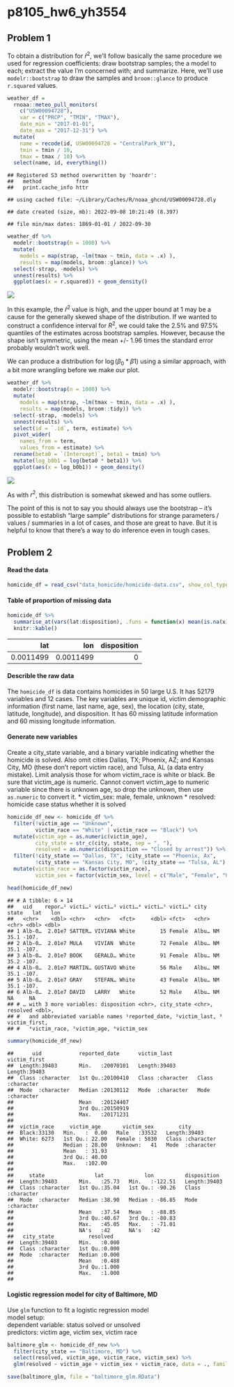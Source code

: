 p8105_hw6_yh3554
================

## Problem 1

To obtain a distribution for $\hat{r}^2$, we’ll follow basically the
same procedure we used for regression coefficients: draw bootstrap
samples; the a model to each; extract the value I’m concerned with; and
summarize. Here, we’ll use `modelr::bootstrap` to draw the samples and
`broom::glance` to produce `r.squared` values.

``` r
weather_df = 
  rnoaa::meteo_pull_monitors(
    c("USW00094728"),
    var = c("PRCP", "TMIN", "TMAX"), 
    date_min = "2017-01-01",
    date_max = "2017-12-31") %>%
  mutate(
    name = recode(id, USW00094728 = "CentralPark_NY"),
    tmin = tmin / 10,
    tmax = tmax / 10) %>%
  select(name, id, everything())
```

    ## Registered S3 method overwritten by 'hoardr':
    ##   method           from
    ##   print.cache_info httr

    ## using cached file: ~/Library/Caches/R/noaa_ghcnd/USW00094728.dly

    ## date created (size, mb): 2022-09-08 10:21:49 (8.397)

    ## file min/max dates: 1869-01-01 / 2022-09-30

``` r
weather_df %>% 
  modelr::bootstrap(n = 1000) %>% 
  mutate(
    models = map(strap, ~lm(tmax ~ tmin, data = .x) ),
    results = map(models, broom::glance)) %>% 
  select(-strap, -models) %>% 
  unnest(results) %>% 
  ggplot(aes(x = r.squared)) + geom_density()
```

![](p8105_hw6_yh3554_files/figure-gfm/unnamed-chunk-1-1.png)<!-- -->

In this example, the $\hat{r}^2$ value is high, and the upper bound at 1
may be a cause for the generally skewed shape of the distribution. If we
wanted to construct a confidence interval for $R^2$, we could take the
2.5% and 97.5% quantiles of the estimates across bootstrap samples.
However, because the shape isn’t symmetric, using the mean +/- 1.96
times the standard error probably wouldn’t work well.

We can produce a distribution for $\log(\beta_0 * \beta1)$ using a
similar approach, with a bit more wrangling before we make our plot.

``` r
weather_df %>% 
  modelr::bootstrap(n = 1000) %>% 
  mutate(
    models = map(strap, ~lm(tmax ~ tmin, data = .x) ),
    results = map(models, broom::tidy)) %>% 
  select(-strap, -models) %>% 
  unnest(results) %>% 
  select(id = `.id`, term, estimate) %>% 
  pivot_wider(
    names_from = term, 
    values_from = estimate) %>% 
  rename(beta0 = `(Intercept)`, beta1 = tmin) %>% 
  mutate(log_b0b1 = log(beta0 * beta1)) %>% 
  ggplot(aes(x = log_b0b1)) + geom_density()
```

![](p8105_hw6_yh3554_files/figure-gfm/unnamed-chunk-2-1.png)<!-- -->

As with $r^2$, this distribution is somewhat skewed and has some
outliers.

The point of this is not to say you should always use the bootstrap –
it’s possible to establish “large sample” distributions for strange
parameters / values / summaries in a lot of cases, and those are great
to have. But it is helpful to know that there’s a way to do inference
even in tough cases.

## Problem 2

#### Read the data

``` r
homicide_df = read_csv("data_homicide/homicide-data.csv", show_col_types = FALSE)
```

#### Table of proportion of missing data

``` r
homicide_df %>% 
  summarise_at(vars(lat:disposition), .funs = function(x) mean(is.na(x))) %>%
  knitr::kable()
```

|       lat |       lon | disposition |
|----------:|----------:|------------:|
| 0.0011499 | 0.0011499 |           0 |

#### Describle the raw data

The `homicide_df` is data contains homicides in 50 large U.S. It has
52179 variables and 12 cases. The key variables are unique id, victim
demographic information (first name, last name, age, sex), the location
(city, state, latitude, longitude), and disposition. It has 60 missing
latitude information and 60 missing longitude information.

#### Generate new variables

Create a city_state variable, and a binary variable indicating whether
the homicide is solved. Also omit cities Dallas, TX; Phoenix, AZ; and
Kansas City, MO (these don’t report victim race), and Tulsa, AL (a data
entry mistake). Limit analysis those for whom victim_race is white or
black. Be sure that victim_age is numeric. Cannot convert victim_age to
numeric variable since there is unknown age, so drop the unknown, then
use `as.numeric` to convert it. \* victim_sex: male, female, unknown \*
resolved: homicide case status whether it is solved

``` r
homicide_df_new <- homicide_df %>%
  filter(!victim_age == "Unknown", 
         victim_race == "White" | victim_race == "Black") %>%
  mutate(victim_age = as.numeric(victim_age),
         city_state = str_c(city, state, sep = ", "),
         resolved = as.numeric(disposition == "Closed by arrest")) %>%
  filter(!city_state == "Dallas, TX", !city_state == "Phoenix, Ax", 
         !city_state == "Kansas City, MO", !city_state == "Tulsa, AL") %>%
  mutate(victim_race = as.factor(victim_race),
         victim_sex = factor(victim_sex, level = c("Male", "Female", "Unknown")))

head(homicide_df_new)
```

    ## # A tibble: 6 × 14
    ##   uid    repor…¹ victi…² victi…³ victi…⁴ victi…⁵ victi…⁶ city  state   lat   lon
    ##   <chr>    <dbl> <chr>   <chr>   <fct>     <dbl> <fct>   <chr> <chr> <dbl> <dbl>
    ## 1 Alb-0…  2.01e7 SATTER… VIVIANA White        15 Female  Albu… NM     35.1 -107.
    ## 2 Alb-0…  2.01e7 MULA    VIVIAN  White        72 Female  Albu… NM     35.1 -107.
    ## 3 Alb-0…  2.01e7 BOOK    GERALD… White        91 Female  Albu… NM     35.2 -107.
    ## 4 Alb-0…  2.01e7 MARTIN… GUSTAVO White        56 Male    Albu… NM     35.1 -107.
    ## 5 Alb-0…  2.01e7 GRAY    STEFAN… White        43 Female  Albu… NM     35.1 -107.
    ## 6 Alb-0…  2.01e7 DAVID   LARRY   White        52 Male    Albu… NM     NA     NA 
    ## # … with 3 more variables: disposition <chr>, city_state <chr>, resolved <dbl>,
    ## #   and abbreviated variable names ¹​reported_date, ²​victim_last, ³​victim_first,
    ## #   ⁴​victim_race, ⁵​victim_age, ⁶​victim_sex

``` r
summary(homicide_df_new)
```

    ##      uid            reported_date      victim_last        victim_first      
    ##  Length:39403       Min.   :20070101   Length:39403       Length:39403      
    ##  Class :character   1st Qu.:20100410   Class :character   Class :character  
    ##  Mode  :character   Median :20130112   Mode  :character   Mode  :character  
    ##                     Mean   :20124407                                        
    ##                     3rd Qu.:20150919                                        
    ##                     Max.   :20171231                                        
    ##                                                                             
    ##  victim_race     victim_age       victim_sex        city          
    ##  Black:33130   Min.   :  0.00   Male   :33532   Length:39403      
    ##  White: 6273   1st Qu.: 22.00   Female : 5830   Class :character  
    ##                Median : 28.00   Unknown:   41   Mode  :character  
    ##                Mean   : 31.93                                     
    ##                3rd Qu.: 40.00                                     
    ##                Max.   :102.00                                     
    ##                                                                   
    ##     state                lat             lon          disposition       
    ##  Length:39403       Min.   :25.73   Min.   :-122.51   Length:39403      
    ##  Class :character   1st Qu.:35.04   1st Qu.: -90.26   Class :character  
    ##  Mode  :character   Median :38.90   Median : -86.85   Mode  :character  
    ##                     Mean   :37.54   Mean   : -88.85                     
    ##                     3rd Qu.:40.67   3rd Qu.: -80.83                     
    ##                     Max.   :45.05   Max.   : -71.01                     
    ##                     NA's   :42      NA's   :42                          
    ##   city_state           resolved    
    ##  Length:39403       Min.   :0.000  
    ##  Class :character   1st Qu.:0.000  
    ##  Mode  :character   Median :0.000  
    ##                     Mean   :0.488  
    ##                     3rd Qu.:1.000  
    ##                     Max.   :1.000  
    ## 

#### Logistic regression model for city of Baltimore, MD

Use `glm` function to fit a logistic regression model  
model setup:  
dependent variable: status solved or unsolved  
predictors: victim age, victim sex, victim race  
  

``` r
baltimore_glm <- homicide_df_new %>%
  filter(city_state == "Baltimore, MD") %>%
  select(resolved, victim_age, victim_race, victim_sex) %>%
  glm(resolved ~ victim_age + victim_sex + victim_race, data = ., family = binomial(link = "logit"))

save(baltimore_glm, file = "baltimore_glm.RData")
```
